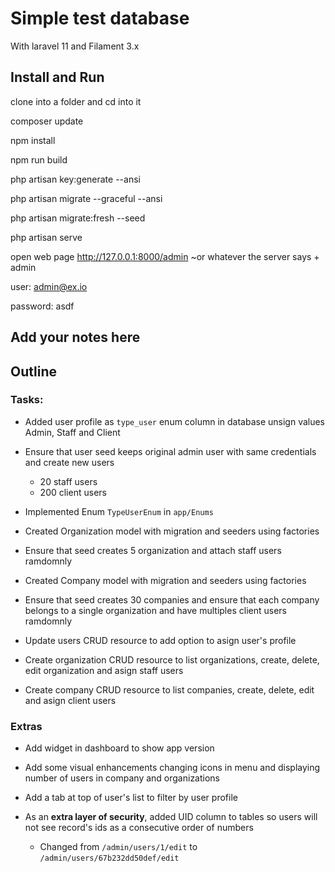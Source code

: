 # Simple test database

With laravel 11 and Filament 3.x

  

## Install and Run

clone into a folder and cd into it

  

composer update

  

npm install

  

npm run build

  

php artisan key:generate --ansi

  

php artisan migrate --graceful --ansi

php artisan migrate:fresh --seed

  

php artisan serve

  

open web page http://127.0.0.1:8000/admin ~or whatever the server says + admin

  

user: admin@ex.io

  

password: asdf

  
  

## Add your notes here

  

## Outline

### Tasks:

 - Added user profile as `type_user` enum column in database unsign values Admin, Staff and Client
 
 - Ensure that user seed keeps original admin user with same credentials and create new users
	 - 20 staff users
	 - 200 client users
 - Implemented Enum `TypeUserEnum` in `app/Enums`
 - Created Organization model with migration and seeders using factories
 - Ensure that seed creates 5 organization and attach staff users ramdomnly
 - Created Company model with migration and seeders using factories
 - Ensure that seed creates 30 companies and ensure that each company belongs to a single organization and have multiples client users ramdomnly
 - Update users CRUD resource to add option to asign user's profile
 - Create organization CRUD resource to list organizations, create, delete, edit organization and asign staff users
 - Create company CRUD resource to list companies, create, delete, edit and asign client users

### Extras

 - Add widget in dashboard to show app version
 
 - Add some visual enhancements changing icons in menu and displaying number of users in company and organizations
 - Add a tab at top of user's list to filter by user profile
 - As an **extra layer of security**, added UID column to tables so users will not see record's ids as a consecutive order of numbers
	 - Changed from `/admin/users/1/edit` to `/admin/users/67b232dd50def/edit`